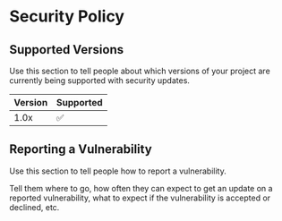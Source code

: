 # Security Policy

## Supported Versions

Use this section to tell people about which versions of your project are currently being supported with security updates.

| Version | Supported          |
| ------- | ------------------ |
|  1.0x   | :white_check_mark: |

## Reporting a Vulnerability

Use this section to tell people how to report a vulnerability.

Tell them where to go, how often they can expect to get an update on a reported vulnerability, what to expect if the vulnerability is accepted or declined, etc.

